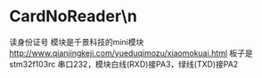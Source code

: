 # CardNoReader\n
读身份证号
模块是千景科技的mini模块
http://www.qianjingkeji.com/yueduqimozu/xiaomokuai.html
板子是stm32f103rc
串口232，模块白线(RXD)接PA3，绿线(TXD)接PA2
